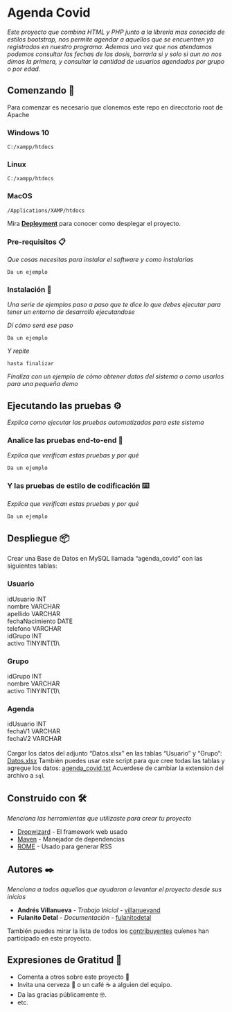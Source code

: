 # Agenda Covid

_Este proyecto que combina HTML y PHP junto a la librería mas conocida de estilos bootstrap, nos permite agendar a aquellos que se encuentren ya registrados en nuestro programa. Ademas una vez que nos atendamos podemos consultar las fechas de las dosis, borrarla si y solo si aun no nos dimos la primera, y consultar la cantidad de usuarios agendados por grupo o por edad._

## Comenzando 🚀

Para comenzar es necesario que clonemos este repo en direcctorio root de Apache
### Windows 10
`C:/xampp/htdocs`
### Linux
`C:/xampp/htdocs`
### MacOS
`/Applications/XAMP/htdocs`

Mira **[Deployment]()** para conocer como desplegar el proyecto.


### Pre-requisitos 📋

_Que cosas necesitas para instalar el software y como instalarlas_

```
Da un ejemplo
```

### Instalación 🔧

_Una serie de ejemplos paso a paso que te dice lo que debes ejecutar para tener un entorno de desarrollo ejecutandose_

_Dí cómo será ese paso_

```
Da un ejemplo
```

_Y repite_

```
hasta finalizar
```

_Finaliza con un ejemplo de cómo obtener datos del sistema o como usarlos para una pequeña demo_

## Ejecutando las pruebas ⚙️

_Explica como ejecutar las pruebas automatizadas para este sistema_

### Analice las pruebas end-to-end 🔩

_Explica que verifican estas pruebas y por qué_

```
Da un ejemplo
```

### Y las pruebas de estilo de codificación ⌨️

_Explica que verifican estas pruebas y por qué_

```
Da un ejemplo
```

## Despliegue 📦

Crear una Base de Datos en MySQL llamada “agenda_covid” con las siguientes
tablas:

### Usuario
  idUsuario INT\
  nombre VARCHAR\
  apellido VARCHAR\
  fechaNacimiento DATE\
  telefono VARCHAR\
  idGrupo INT\
  activo TINYINT(1)\
### Grupo
  idGrupo INT\
  nombre VARCHAR\
  activo TINYINT(1)\
### Agenda
  idUsuario INT\
  fechaV1 VARCHAR\
  fechaV2 VARCHAR\
  \
Cargar los datos del adjunto “Datos.xlsx” en las tablas “Usuario” y “Grupo”:
[Datos.xlsx](https://github.com/DosSantosBrunoo/agenda_covid/files/6317387/Datos.xlsx)
También puedes usar este script para que cree todas las tablas y agregue los datos:
[agenda_covid.txt](https://github.com/DosSantosBrunoo/agenda_covid/files/6317480/agenda_covid.txt)
Acuerdese de cambiar la extension del archivo a `sql`

## Construido con 🛠️

_Menciona las herramientas que utilizaste para crear tu proyecto_

* [Dropwizard](http://www.dropwizard.io/1.0.2/docs/) - El framework web usado
* [Maven](https://maven.apache.org/) - Manejador de dependencias
* [ROME](https://rometools.github.io/rome/) - Usado para generar RSS

## Autores ✒️

_Menciona a todos aquellos que ayudaron a levantar el proyecto desde sus inicios_

* **Andrés Villanueva** - *Trabajo Inicial* - [villanuevand](https://github.com/villanuevand)
* **Fulanito Detal** - *Documentación* - [fulanitodetal](#fulanito-de-tal)

También puedes mirar la lista de todos los [contribuyentes](https://github.com/your/project/contributors) quíenes han participado en este proyecto. 

## Expresiones de Gratitud 🎁

* Comenta a otros sobre este proyecto 📢
* Invita una cerveza 🍺 o un café ☕ a alguien del equipo. 
* Da las gracias públicamente 🤓.
* etc.
